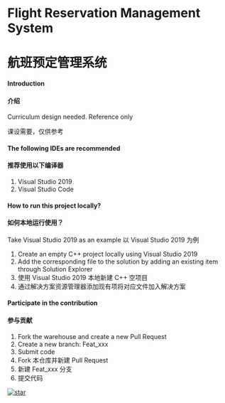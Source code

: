# Flight Reservation Management System
# 航班预定管理系统

#### Introduction
#### 介绍

Curriculum design needed. Reference only

课设需要，仅供参考

#### The following IDEs are recommended
#### 推荐使用以下编译器

1.  Visual Studio 2019
2.  Visual Studio Code

#### How to run this project locally?
#### 如何本地运行使用？

Take Visual Studio 2019 as an example
以 Visual Studio 2019 为例

1. Create an empty C++ project locally using Visual Studio 2019
2. Add the corresponding file to the solution by adding an existing item through Solution Explorer
1. 使用  Visual Studio 2019 本地新建 C++ 空项目
2. 通过解决方案资源管理器添加现有项将对应文件加入解决方案

#### Participate in the contribution
#### 参与贡献

1.  Fork the warehouse and create a new Pull Request
2.  Create a new branch: Feat_xxx
3.  Submit code
1.  Fork 本仓库并新建 Pull Request
2.  新建 Feat_xxx 分支
3.  提交代码

[![star](https://gitee.com/UnbalancedCat/FRMS/badge/star.svg?theme=dark)](https://gitee.com/UnbalancedCat/FRMS/stargazers)
